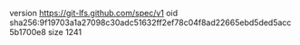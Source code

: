 version https://git-lfs.github.com/spec/v1
oid sha256:9f19703a1a27098c30adc51632ff2ef78c04f8ad22665ebd5ded5acc5b1700e8
size 1241
